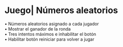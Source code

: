 # Juego| Números aleatorios
•	Números aleatorios asignado a cada jugador<br>
•	Mostrar el ganador de la ronda<br>
•	Tres intentos máximos e inhabilitar el botón<br>
•	Habilitar botón reiniciar para volver a jugar <br>

